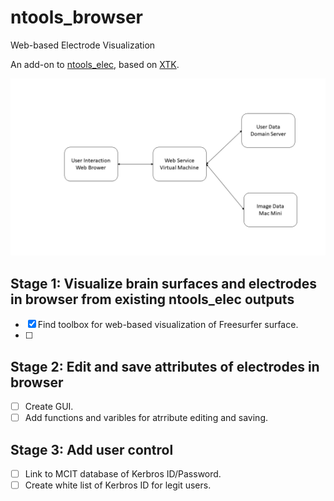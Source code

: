 # ntools_browser
Web-based Electrode Visualization

An add-on to [ntools_elec](https://github.com/HughWXY/ntools_elec), based on [XTK](https://github.com/xtk/X).

![General Design](Docs/design.png)

## Stage 1: Visualize brain surfaces and electrodes in browser from existing ntools_elec outputs
- [x] Find toolbox for web-based visualization of Freesurfer surface.
- [ ] 
## Stage 2: Edit and save attributes of electrodes in browser
- [ ] Create GUI.
- [ ] Add functions and varibles for atrribute editing and saving.
## Stage 3: Add user control
- [ ] Link to MCIT database of Kerbros ID/Password.
- [ ] Create white list of Kerbros ID for legit users.

